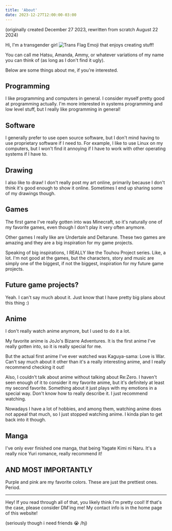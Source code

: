 ```yaml
---
title: 'About'
date: 2023-12-27T12:00:00-03:00
---
```


(originally created December 27 2023, rewritten from scratch August 22 2024)

Hi, I'm a transgender girl ![Trans Flag Emoji](/trans-flag-emoji.png) that enjoys creating stuff!

You can call me Hatsu, Amanda, Ammy, or whatever variations of my name you can think of (as long as I don't find it ugly).

Below are some things about me, if you're interested. 

## Programming 

I like programming and computers in general. I consider myself pretty good at programming actually. I'm more interested in systems programming and low level stuff, but I really like programming in general!

## Software 

I generally prefer to use open source software, but I don't mind having to use proprietary software if I need to. For example, I like to use Linux on my computers, but I won't find it annoying if I have to work with other operating systems if I have to.

## Drawing 

I also like to draw! I don't really post my art online, primarily because I don't think it's good enough to show it online. Sometimes I end up sharing some of my drawings though. 

## Games

The first game I've really gotten into was Minecraft, so it's naturally one of my favorite games, even though I don't play it very often anymore. 

Other games I really like are Undertale and Deltarune. These two games are amazing and they are a big inspiration for my game projects.

Speaking of big inspirations, I REALLY like the Touhou Project series. Like, a lot. I'm not good at the games, but the characters, story and music are simply one of the biggest, if not the biggest, inspiration for my future game projects.

## Future game projects? 

Yeah. I can't say much about it. Just know that I have pretty big plans about this thing :)

## Anime 

I don't really watch anime anymore, but I used to do it a lot. 

My favorite anime is JoJo's Bizarre Adventures. It is the first anime I've really gotten into, so it is really special for me. 

But the actual first anime I've ever watched was Kaguya-sama: Love is War. Can't say much about it other than it's a really interesting anime, and I really recommend checking it out!

Also, I couldn't talk about anime without talking about Re:Zero. I haven't seen enough of it to consider it my favorite anime, but it's definitely at least my second favorite. Something about it just plays with my emotions in a special way. Don't know how to really describe it. I just recommend watching. 

Nowadays I have a lot of hobbies, and among them, watching anime does not appeal that much, so I just stopped watching anime. I kinda plan to get back into it though. 

## Manga

I've only ever finished one manga, that being Yagate Kimi ni Naru. It's a really nice Yuri romance, really recommend it!

## AND MOST IMPORTANTLY 

Purple and pink are my favorite colors. These are just the prettiest ones. Period.

---

Hey! If you read through all of that, you likely think I'm pretty cool! If that's the case, please consider DM'ing me! My contact info is in the home page of this website! 

(seriously though i need friends 😭 /hj) 
